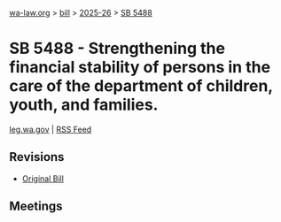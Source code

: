 [wa-law.org](/) > [bill](/bill/) > [2025-26](/bill/2025-26/) > [SB 5488](/bill/2025-26/sb/5488/)

# SB 5488 - Strengthening the financial stability of persons in the care of the department of children, youth, and families.
[leg.wa.gov](https://app.leg.wa.gov/billsummary?BillNumber=5488&Year=2025&Initiative=false) | [RSS Feed](./rss.xml)

## Revisions
* [Original Bill](1/)

## Meetings